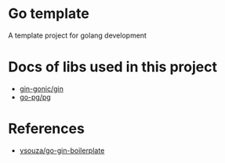 # Go template
A template project for golang development

# Docs of libs used in this project
- [gin-gonic/gin](https://gin-gonic.com/docs/)
- [go-pg/pg](https://pg.uptrace.dev/)

# References
- [vsouza/go-gin-boilerplate](https://github.com/vsouza/go-gin-boilerplate)
